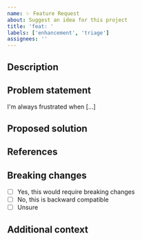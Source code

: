 ```yaml
---
name: ✨ Feature Request
about: Suggest an idea for this project
title: 'feat: '
labels: ['enhancement', 'triage']
assignees: ''
---
```


## Description
<!-- A clear and concise description of the feature you'd like to see added -->

## Problem statement
<!-- Is your feature request related to a problem? Please describe -->
I'm always frustrated when [...]

## Proposed solution
<!-- Describe the solution you'd like -->
<!-- Describe your use case and how this feature would help -->
<!-- If you have ideas on how to implement this, please share them -->

## References
<!-- Any relevant links, RFCs, or documentation -->

## Breaking changes
<!-- Would this feature require breaking changes? -->
- [ ] Yes, this would require breaking changes
- [ ] No, this is backward compatible
- [ ] Unsure

## Additional context
<!-- Add any other context, screenshots, or examples about the feature request here -->
<!-- Describe any alternative solutions or features you've considered -->

